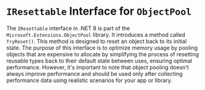 # `IResettable` Interface for `ObjectPool`

The `IResettable` interface in .NET 8 is part of the `Microsoft.Extensions.ObjectPool` library. It introduces a method called `TryReset()`. This method is designed to reset an object back to its initial state. The purpose of this interface is to optimize memory usage by pooling objects that are expensive to allocate by simplifying the process of resetting reusable types back to their default state between uses, ensuring optimal performance. However, it's important to note that object pooling doesn't always improve performance and should be used only after collecting performance data using realistic scenarios for your app or library.